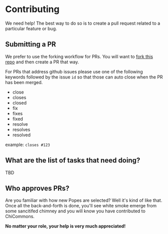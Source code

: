 # Contributing

We need help!  The best way to do so is to create a pull request related to a particular feature or
bug.

## Submitting a PR

We prefer to use the forking workflow for PRs.  You will want to [fork this repo](https://guides.github.com/activities/forking/) and then create a PR that way.

For PRs that address github issues please use one of the following keywords followed by the issue `id` so that those can auto close when the PR has been merged.

- close
- closes
- closed
- fix
- fixes
- fixed
- resolve
- resolves
- resolved

example: `closes #123`

## What are the list of tasks that need doing?

TBD

## Who approves PRs?

Are you familiar with how new Popes are selected?  Well it's kind of like that.  Once all the back-and-forth is done, you'll see white smoke emerge from some sancitifed chimney and you will know you have contributed to ChiCommons.


**No matter your role, your help is very much appreciated!**

